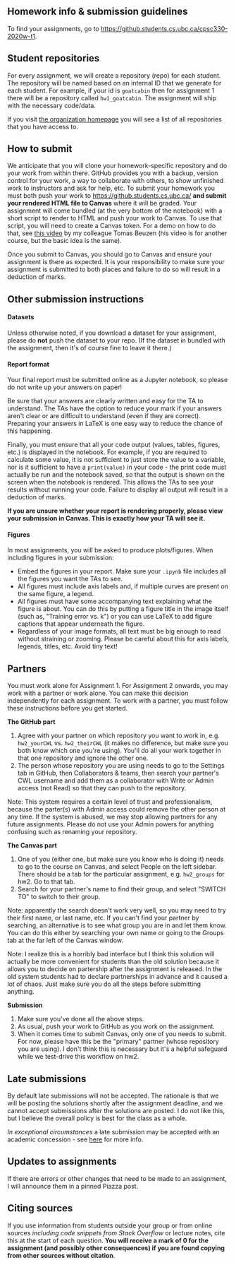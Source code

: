 ## Homework info & submission guidelines

To find your assignments, go to https://github.students.cs.ubc.ca/cpsc330-2020w-t1.

## Student repositories
For every assignment, we will create a repository (repo) for each student. The repository will be named based on an internal ID
that we generate for each student. For example, 
if your id is `goatcabin` then for assignment 1 there will be a repository called
`hw1_goatcabin`. The assignment will ship with the necessary code/data.

If you visit [the organization homepage](https://github.students.cs.ubc.ca/cpsc330-2020w-t1) you will see a list of all repositories that you have access to.

## How to submit

We anticipate that you will clone your homework-specific repository and do your work from within there. GitHub provides you with a backup, version control for your work, a way to collaborate with others, to show unfinished work to instructors and ask for help, etc. To submit your homework you must both push your work to https://github.students.cs.ubc.ca/ **and submit your rendered HTML file to Canvas** where it will be graded. Your assignment will come bundled (at the very bottom of the notebook) with a short script to render to HTML and push your work to Canvas. To use that script, you will need to create a Canvas token. For a demo on how to do that, see [this video](https://drive.google.com/file/d/1touljci-tGXxBq4lhW1hnlr04-tQ8zMo/view) by my colleague Tomas Beuzen (his video is for another course, but the basic idea is the same).

Once you submit to Canvas, you should go to Canvas and ensure your assignment is there as expected. It is your responsibility to make sure your assignment is submitted to both places and failure to do so will result in a deduction of marks.

## Other submission instructions

#### Datasets

Unless otherwise noted, if you download a dataset for your assignment, please do **not** push the dataset to your repo. (If the dataset in bundled with the assignment, then it's of course fine to leave it there.)

#### Report format

Your final report must be submitted online as a Jupyter notebook, so please do not write up your answers on paper! 

Be sure that your answers are clearly written and easy for the TA to understand. The TAs have the option to reduce your mark if your answers aren't clear or are difficult to understand (even if they are correct). Preparing your answers in LaTeX is one easy way to reduce the chance of this happening.

Finally, you must ensure that all your code output (values, tables, figures, etc.) is displayed in the notebook. For example, if you are required to calculate some value, it is not sufficient to just store the value to a variable, nor is it sufficient to have a `print(value)` in your code - the print code must actually be run and the notebook saved, so that the output is shown on the screen when the notebook is rendered. This allows the TAs to see your results without running your code. Failure to display all output will result in a deduction of marks.

**If you are unsure whether your report is rendering properly, please view your submission in Canvas. This is exactly how your TA will see it.**

#### Figures

In most assignments, you will be asked to produce plots/figures. When including figures in your submission:

- Embed the figures in your report. Make sure your `.ipynb` file includes all the figures you want the TAs to see.
- All figures must include axis labels and, if multiple curves are present on the same figure, a legend.
- All figures must have some accompanying text explaining what the figure is about. You can do this by putting a figure title in the image itself (such as, "Training error vs. k") or you can use LaTeX to add figure captions that appear underneath the figure.
- Regardless of your image formats, all text must be big enough to read without straining or zooming. Please be careful about this for axis labels, legends, titles, etc. Avoid tiny text!

## Partners
You must work alone for Assignment 1. For Assignment 2 onwards, you may work with a partner or work alone. You can make this decision independently for each assignment. To work with a partner, you must follow these instructions before you get started.

**The GitHub part**

1. Agree with your partner on which repository you want to work in, e.g. `hw2_yourCWL` vs. `hw2_theirCWL` (it makes no difference, but make sure you both know which one you're using). You'll do all your work together in that one repository and ignore the other one.
2. The person whose repository you are using needs to go to the Settings tab in GitHub, then Collaborators & teams, then search your partner's CWL username and add them as a collaborator with Write or Admin access (not Read) so that they can push to the repository. 

Note: This system requires a certain level of trust and professionalism, because the parter(s) with Admin access could remove the other person at any time. If the system is abused, we may stop allowing partners for any future assignments. Please do not use your Admin powers for anything confusing such as renaming your repository.

**The Canvas part**

1. One of you (either one, but make sure you know who is doing it) needs to go to the course on Canvas, and select People on the left sidebar. There should be a tab for the particular assignment, e.g. `hw2_groups` for hw2. Go to that tab. 
2. Search for your partner's name to find their group, and select "SWITCH TO" to switch to their group. 

Note: apparently the search doesn't work very well, so you may need to try their first name, or last name, etc. If you can't find your partner by searching, an alternative is to see what group you are in and let them know. You can do this either by searching your own name or going to the Groups tab at the far left of the Canvas window.

Note: I realize this is a horribly bad interface but I think this solution will actually be more convenient for students than the old solution because it allows you to decide on partership after the assignment is released. In the old system students had to declare partnerships in advance and it caused a lot of chaos. Just make sure you do all the steps before submitting anything.

**Submission**

1. Make sure you've done all the above steps.
2. As usual, push your work to GitHub as you work on the assignment.
3. When it comes time to submit Canvas, only one of you needs to submit. For now, please have this be the "primary" partner (whose repository you are using). I don't think this is necessary but it's a helpful safeguard while we test-drive this workflow on hw2.


## Late submissions

By default late submissions will not be accepted. The rationale is that we will be posting the solutions shortly after the assignment deadline, and we cannot accept submissions after the solutions are posted. I do not like this, but I believe the overall policy is best for the class as a whole.

_In exceptional circumstances_ a late submission may be accepted with an academic concession - see [here](https://github.com/UBC-CS/cpsc330/blob/master/docs/course_info.md#academic-concessions) for more info.

## Updates to assignments

If there are errors or other changes that need to be made to an assignment, I will announce them in a pinned Piazza post.

## Citing sources
If you use information from students outside your group or from online sources _including code snippets from Stack Overflow_ or lecture notes, cite this at the start of each question. **You will receive a mark of 0 for the assignment (and possibly other consequences) if you are found copying from other sources without citation**.

